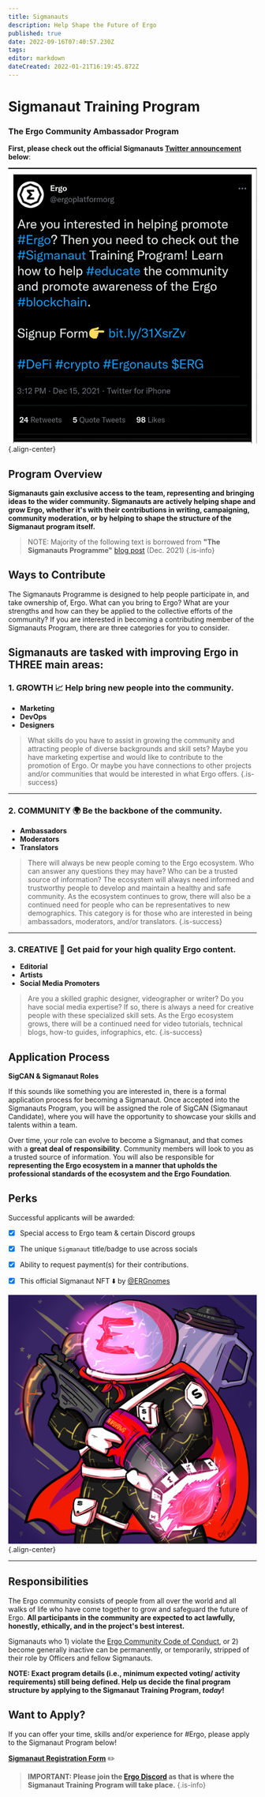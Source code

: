 ```yaml
---
title: Sigmanauts
description: Help Shape the Future of Ergo 
published: true
date: 2022-09-16T07:40:57.230Z
tags: 
editor: markdown
dateCreated: 2022-01-21T16:19:45.872Z
---
```


# Sigmanaut Training Program
### The Ergo Community Ambassador Program

 **First, please check out the official Sigmanauts [Twitter announcement](https://twitter.com/ergoplatformorg/status/1471226580160684032?s=20&t=acrTQ2jyD6r5SO_VN4U8WA) below**:

![sigmanauts-announcement-tweet-draftedit.png](/sigmanauts-announcement-tweet-draftedit.png){.align-center}
## Program Overview

**Sigmanauts gain exclusive access to the team, representing and bringing ideas to the wider community. Sigmanauts are actively helping shape and grow Ergo, whether it's with their contributions in writing, campaigning, community moderation, or by helping to shape the structure of the Sigmanaut program itself.** 


> NOTE: Majority of the following text is borrowed from **"The Sigmanauts Programme"** [blog post](https://ergoplatform.org/en/blog/the-sigmanauts-programme/) (Dec. 2021)
> {.is-info}

##  Ways to Contribute 

The Sigmanauts Programme is designed to help people participate in, and take ownership of, Ergo. What can you bring to Ergo? What are your strengths and how can they be applied to the collective efforts of the community? If you are interested in becoming a contributing member of the Sigmanauts Program, there are three categories for you to consider.

 **Sigmanauts are tasked with improving Ergo in THREE main areas:**
---
### 1. GROWTH 📈 **Help bring new people into the community**.
- **Marketing**
- **DevOps** 
- **Designers**
>
> What skills do you have to assist in growing the community and attracting people of diverse backgrounds and skill sets? Maybe you have marketing expertise and would like to contribute to the promotion of Ergo. Or maybe you have connections to other projects and/or communities that would be interested in what Ergo offers.
{.is-success}

-----
### 2. COMMUNITY 🌍 **Be the backbone of the community.**
- **Ambassadors**
- **Moderators**
- **Translators**
>
> There will always be new people coming to the Ergo ecosystem. Who can answer any questions they may have? Who can be a trusted source of information? The ecosystem will always need informed and trustworthy people to develop and maintain a healthy and safe community. As the ecosystem continues to grow, there will also be a continued need for people who can be representatives to new demographics. This category is for those who are interested in being ambassadors, moderators, and/or translators.
{.is-success}

-----
### 3. CREATIVE 🎨 **Get paid for your high quality Ergo content.**
- **Editorial**
- **Artists** 
- **Social Media Promoters**
>
> Are you a skilled graphic designer, videographer or writer? Do you have social media expertise? If so, there is always a need for creative people with these specialized skill sets. As the Ergo ecosystem grows, there will be a continued need for video tutorials, technical blogs, how-to guides, infographics, etc.
{.is-success}


## Application Process

**SigCAN & Sigmanaut Roles** 

If this sounds like something you are interested in, there is a formal application process for becoming a Sigmanaut. Once accepted into the Sigmanauts Program, you will be assigned the role of SigCAN (Sigmanaut Candidate), where you will have the opportunity to showcase your skills and talents within a team. 

Over time, your role can evolve to become a Sigmanaut, and that comes with a **great deal of responsibility**. Community members will look to you as a trusted source of information. You will also be responsible for **representing the Ergo ecosystem in a manner that upholds the professional standards of the ecosystem and the Ergo Foundation**.


## Perks 


Successful applicants will be awarded:


- [x] Special access to Ergo team & certain Discord groups 

- [x] The unique `Sigmanaut` title/badge to use across socials

- [x] Ability to request payment(s) for their contributions.

- [x] This official Sigmanaut NFT ⬇️ by [@ERGnomes](https://t.co/n0Cpbjel67) 

![sigmanautnft.jpg](/sigmanautnft.jpg){.align-center}
____


## Responsibilities

The Ergo community consists of people from all over the world and all walks of life who have come together to grow and safeguard the future of Ergo. **All participants in the community are expected to act lawfully, honestly, ethically, and in the project's best interest.**

Sigmanauts who 1) violate the [Ergo Community Code of Conduct](/en/Ergo/Contributing/code-of-conduct), or 2) become generally inactive can be permanently, or temporarily, stripped of their role by Officers and fellow Sigmanauts.

**NOTE: Exact program details (i.e., minimum expected voting/ activity requirements) still being defined. Help us decide the final program structure by applying to the Sigmanaut Training Program, *today*!**



## Want to Apply?

If you can offer your time, skills and/or experience for #Ergo, please apply to the Sigmanaut Program below!


[**Sigmanaut Registration Form**](https://q9fwzopidh8.typeform.com/to/RdWAB3MS?typeform-source=www.reddit.com) ✏️

> **IMPORTANT: Please join the [Ergo Discord](https://discord.com/invite/nr4JRnhAyV) as that is where the Sigmanaut Training Program will take place.**
{.is-info}



